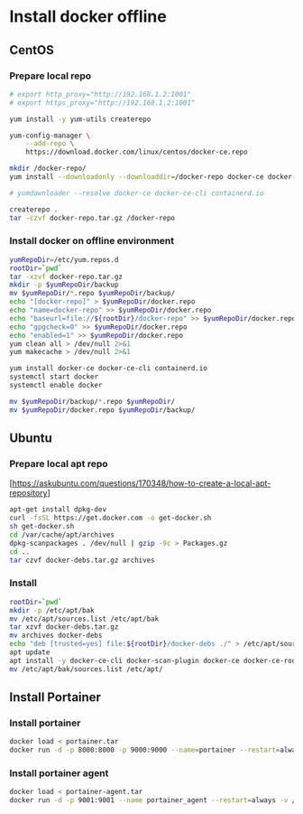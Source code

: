 # Install docker offline

## CentOS

### Prepare local repo

```bash
# export http_proxy="http://192.168.1.2:1001"
# export https_proxy="http://192.168.1.2:1001"

yum install -y yum-utils createrepo

yum-config-manager \
    --add-repo \
    https://download.docker.com/linux/centos/docker-ce.repo

mkdir /docker-repo/
yum install --downloadonly --downloaddir=/docker-repo docker-ce docker-ce-cli containerd.io

# yumdownloader --resolve docker-ce docker-ce-cli containerd.io

createrepo .
tar -czvf docker-repo.tar.gz /docker-repo
```

### Install docker on offline environment
```bash
yumRepoDir=/etc/yum.repos.d
rootDir=`pwd`
tar -xzvf docker-repo.tar.gz
mkdir -p $yumRepoDir/backup
mv $yumRepoDir/*.repo $yumRepoDir/backup/
echo "[docker-repo]" > $yumRepoDir/docker.repo
echo "name=docker-repo" >> $yumRepoDir/docker.repo
echo "baseurl=file://${rootDir}/docker-repo" >> $yumRepoDir/docker.repo
echo "gpgcheck=0" >> $yumRepoDir/docker.repo
echo "enabled=1" >> $yumRepoDir/docker.repo
yum clean all > /dev/null 2>&1
yum makecache > /dev/null 2>&1

yum install docker-ce docker-ce-cli containerd.io
systemctl start docker
systemctl enable docker

mv $yumRepoDir/backup/*.repo $yumRepoDir/
mv $yumRepoDir/docker.repo $yumRepoDir/backup/
```

## Ubuntu

### Prepare local apt repo
[https://askubuntu.com/questions/170348/how-to-create-a-local-apt-repository]

```bash
apt-get install dpkg-dev
curl -fsSL https://get.docker.com -o get-docker.sh
sh get-docker.sh
cd /var/cache/apt/archives
dpkg-scanpackages . /dev/null | gzip -9c > Packages.gz
cd ..
tar czvf docker-debs.tar.gz archives
```

### Install

```bash
rootDir=`pwd`
mkdir -p /etc/apt/bak
mv /etc/apt/sources.list /etc/apt/bak
tar xzvf docker-debs.tar.gz
mv archives docker-debs
echo "deb [trusted=yes] file:${rootDir}/docker-debs ./" > /etc/apt/sources.list
apt update
apt install -y docker-ce-cli docker-scan-plugin docker-ce docker-ce-rootless-extras
mv /etc/apt/bak/sources.list /etc/apt/
```

## Install Portainer

### Install portainer

```bash
docker load < portainer.tar
docker run -d -p 8000:8000 -p 9000:9000 --name=portainer --restart=always -v /var/run/docker.sock:/var/run/docker.sock -v portainer_data:/data portainer/portainer-ce
```

### Install portainer agent

```bash
docker load < portainer-agent.tar
docker run -d -p 9001:9001 --name portainer_agent --restart=always -v /var/run/docker.sock:/var/run/docker.sock -v /var/lib/docker/volumes:/var/lib/docker/volumes portainer/agent
```
